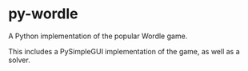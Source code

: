 # py-wordle

A Python implementation of the popular Wordle game. 

This includes a PySimpleGUI implementation of the game, as well as a solver. 
